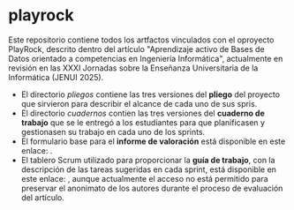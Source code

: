 # playrock
Este repositorio contiene todos los artfactos vinculados con el oproyecto PlayRock, descrito dentro del artículo "Aprendizaje activo de Bases de Datos orientado a competencias en Ingeniería Informática", actualmente en revisión en las XXXI Jornadas sobre la Enseñanza Universitaria de la Informática (JENUI 2025).

- El directorio *pliegos* contiene las tres versiones del **pliego** del proyecto que sirvieron para describir el alcance de cada uno de sus spris.
- El directorio *cuadernos* contien las tres versiones del **cuaderno de trabajo** que se le entregó a los estudiantes para que planificasen y gestionasen su trabajo en cada uno de los sprints.
- El formulario base para el **informe de valoración** está disponible en este enlace: .
- El tablero Scrum utilizado para proporcionar la **guía de trabajo**, con la descripción de las tareas sugeridas en cada sprint, está disponible en este enlace: , aunque actualmente el acceso no está permitido para preservar el anonimato de los autores durante el proceso de evaluación del artículo.
